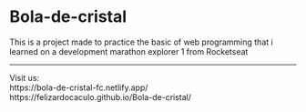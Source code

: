 # Bola-de-cristal
This is a project made to practice the basic of web programming that i learned on a development marathon explorer 1 from Rocketseat

<hr />
Visit us:
<br />
https://bola-de-cristal-fc.netlify.app/
<br />
https://felizardocaculo.github.io/Bola-de-cristal/

